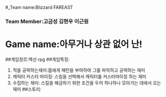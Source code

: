#_Team name:Blizzard FAREAST
### Team Member:고금성 김현우 이근원
# Game name:아무거나 상관 없어 난!
##게임장르:액선 rpg
##게임특징:
1. 적을 공략하는재미:몹에게 패턴을 부여하여 그를 파악하고 공략하는 재미
2. 캐릭터 커스터 마이징: 스킬을 선택해서 캐릭터를 커스터마이징 하는 재미
3. 수집하는 재미: 스킬을 해금하기 위한 조건을 두어 하나하나 모아가는 데에서 오는 재미
##스토리:
